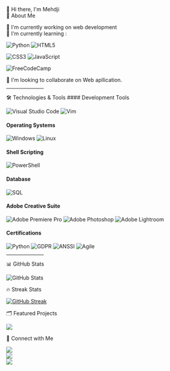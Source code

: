 
👋 Hi there, I'm Mehdji  
🚀 About Me  

🔭 I'm currently working on web development  
🌱 I'm currently learning :

![Python](https://img.shields.io/badge/python-%2314354C.svg?style=for-the-badge&logo=python&logoColor=white)
![HTML5](https://img.shields.io/badge/html5-%23E34F26.svg?style=for-the-badge&logo=html5&logoColor=white) 

![CSS3](https://img.shields.io/badge/css3-%231572B6.svg?style=for-the-badge&logo=css3&logoColor=white) 
![JavaScript](https://img.shields.io/badge/javascript-%23323330.svg?style=for-the-badge&logo=javascript&logoColor=%23F7DF1E) 

![FreeCodeCamp](https://img.shields.io/badge/Freecodecamp-%23123.svg?style=for-the-badge&logo=freecodecamp&logoColor=green) 


👯 I'm looking to collaborate on Web apllication. 
<HR ALIGN=CENTER WIDTH="100">
🛠️ Technologies & Tools  
#### Development Tools

![Visual Studio Code](https://img.shields.io/badge/Visual%20Studio%20Code-0078d7.svg?style=for-the-badge&logo=visual-studio-code&logoColor=white) 
![Vim](https://img.shields.io/badge/VIM-%2311AB00.svg?style=for-the-badge&logo=vim&logoColor=white)

#### Operating Systems
![Windows](https://img.shields.io/badge/Windows-0078D6?style=for-the-badge&logo=windows&logoColor=white)
![Linux](https://img.shields.io/badge/Linux-FCC624?style=for-the-badge&logo=linux&logoColor=black) 

#### Shell Scripting
![PowerShell](https://img.shields.io/badge/PowerShell-%235391FE.svg?style=for-the-badge&logo=powershell&logoColor=white) 


#### Database
![SQL](https://img.shields.io/badge/SQL-%2300f.svg?style=for-the-badge&logo=sql&logoColor=white)


#### Adobe Creative Suite
![Adobe Premiere Pro](https://img.shields.io/badge/Adobe%20Premiere%20Pro-9999FF.svg?style=for-the-badge&logo=Adobe%20Premiere%20Pro&logoColor=white)
![Adobe Photoshop](https://img.shields.io/badge/Adobe%20Photoshop-%2331A8FF.svg?style=for-the-badge&logo=adobe%20photoshop&logoColor=white)
![Adobe Lightroom](https://img.shields.io/badge/Adobe%20Lightroom-31A8FF.svg?style=for-the-badge&logo=Adobe%20Lightroom&logoColor=white)

#### Certifications

![Python](https://img.shields.io/badge/python-%2314354C.svg?style=for-the-badge&logo=python&logoColor=white)
![GDPR](https://img.shields.io/badge/GDPR-%23000000.svg?style=for-the-badge&logo=internetarchive&logoColor=white) <!-- "archive" comme symbole général pour la réglementation -->
![ANSSI](https://img.shields.io/badge/ANSSI-%23000E7A.svg?style=for-the-badge&logo=shield&logoColor=white) <!-- "shield" pour symboliser la sécurité -->
![Agile](https://img.shields.io/badge/Agile-%2300ADD8.svg?style=for-the-badge&logo=people&logoColor=white) <!-- "people" pour symboliser l'aspect collaboratif de l'Agile -->
<HR ALIGN=CENTER WIDTH="100">
📊 GitHub Stats  


![GitHub Stats](https://github-readme-stats.vercel.app/api?username=Mehdji&show_icons=true&theme=tokyonight)

🔥 Streak Stats 


[![GitHub Streak](https://streak-stats.demolab.com/?user=Mehdji)](https://git.io/streak-stats) 

🗂️ Featured Projects 


<a href="https://github.com/Mehdji/Python">
  <img align="center" src="https://github-readme-stats.vercel.app/api/pin/?username=Mehdji&repo=Python&theme=radical" />
</a>

🤝 Connect with Me


<div align="left">
  <a href="https://x.com/Mehdji87" target="_blank">
    <img src="https://img.shields.io/badge/Twitter-Follow @Mehdji87-1DA1F2?style=for-the-badge&logo=twitter&logoColor=white"/>
  </a>
  <br>
  <a href="https://discord.com/users/m3djtohowe" target="_blank">
    <img src="https://img.shields.io/badge/Discord-m3djtohowe-5865F2?style=for-the-badge&logo=discord&logoColor=white"/>
  </a>
  <br>
  <a href="https://www.linkedin.com/in/mehdi-naoui-5a3718140/" target="_blank">
    <img src="https://img.shields.io/badge/LinkedIn-Mehdi Naoui-0A66C2?style=for-the-badge&logo=linkedin&logoColor=white"/>
  </a>
</div>


